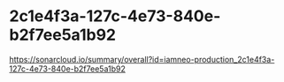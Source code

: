 # 2c1e4f3a-127c-4e73-840e-b2f7ee5a1b92
https://sonarcloud.io/summary/overall?id=iamneo-production_2c1e4f3a-127c-4e73-840e-b2f7ee5a1b92

